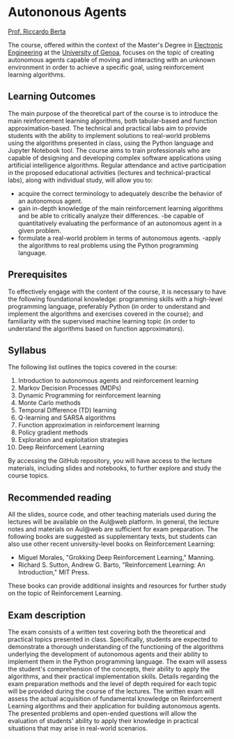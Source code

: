 # Autononous Agents

[Prof. Riccardo Berta](https://about.me/riccardo.berta)

The course, offered within the context of the Master's Degree in [Electronic Engineering](hthttps://corsi.unige.it/en/corsi/8732) at the [University of Genoa](https://unige.it/), focuses on the topic of creating autonomous agents capable of moving and interacting with an unknown environment in order to achieve a specific goal, using reinforcement learning algorithms.

## Learning Outcomes

The main purpose of the theoretical part of the course is to introduce the main reinforcement learning algorithms, both tabular-based and function approximation-based. The technical and practical labs aim to provide students with the ability to implement solutions to real-world problems using the algorithms presented in class, using the Python language and Jupyter Notebook tool. The course aims to train professionals who are capable of designing and developing complex software applications using artificial intelligence algorithms.
Regular attendance and active participation in the proposed educational activities (lectures and technical-practical labs), along with individual study, will allow you to:

- acquire the correct terminology to adequately describe the behavior of an autonomous agent.
- gain in-depth knowledge of the main reinforcement learning algorithms and be able to critically analyze their differences.
-be capable of quantitatively evaluating the performance of an autonomous agent in a given problem.
- formulate a real-world problem in terms of autonomous agents.
-apply the algorithms to real problems using the Python programming language.

## Prerequisites

To effectively engage with the content of the course, it is necessary to have the following foundational knowledge: programming skills with a high-level programming language, preferably Python (in order to understand and implement the algorithms and exercises covered in the course); and familiarity with the supervised machine learning topic (in order to understand the algorithms based on function approximators).

## Syllabus

The following list outlines the topics covered in the course:

1. Introduction to autonomous agents and reinforcement learning
2. Markov Decision Processes (MDPs)
3. Dynamic Programming for reinforcement learning
4. Monte Carlo methods
5. Temporal Difference (TD) learning
6. Q-learning and SARSA algorithms
7. Function approximation in reinforcement learning
8. Policy gradient methods
9. Exploration and exploitation strategies
10. Deep Reinforcement Learning

By accessing the GitHub repository, you will have access to the lecture materials, including slides and notebooks, to further explore and study the course topics.

## Recommended reading

All the slides, source code, and other teaching materials used during the lectures will be available on the Aul@web platform. In general, the lecture notes and materials on Aul@web are sufficient for exam preparation. The following books are suggested as supplementary texts, but students can also use other recent university-level books on Reinforcement Learning:

- Miguel Morales, "Grokking Deep Reinforcement Learning," Manning.
- Richard S. Sutton, Andrew G. Barto, "Reinforcement Learning: An Introduction," MIT Press.

These books can provide additional insights and resources for further study on the topic of Reinforcement Learning.

## Exam description

The exam consists of a written test covering both the theoretical and practical topics presented in class. Specifically, students are expected to demonstrate a thorough understanding of the functioning of the algorithms underlying the development of autonomous agents and their ability to implement them in the Python programming language. The exam will assess the student's comprehension of the concepts, their ability to apply the algorithms, and their practical implementation skills. Details regarding the exam preparation methods and the level of depth required for each topic will be provided during the course of the lectures. The written exam will assess the actual acquisition of fundamental knowledge on Reinforcement Learning algorithms and their application for building autonomous agents. The presented problems and open-ended questions will allow the evaluation of students' ability to apply their knowledge in practical situations that may arise in real-world scenarios.